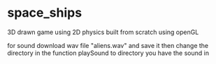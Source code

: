 # space_ships
3D drawn game using 2D physics built from scratch using openGL


for sound
download wav file "aliens.wav" and save it then change the directory in the function playSound to directory you have the sound in 

